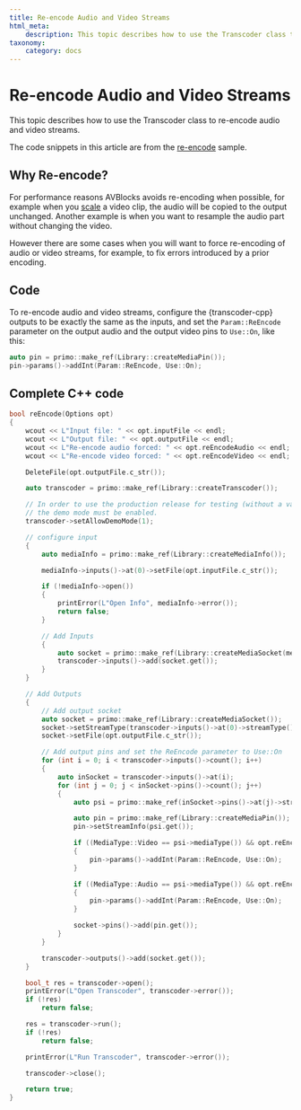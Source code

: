 ```yaml
---
title: Re-encode Audio and Video Streams
html_meta:
    description: This topic describes how to use the Transcoder class to re-encode audio and video streams.
taxonomy:
    category: docs
---
```


# Re-encode Audio and Video Streams

This topic describes how to use the Transcoder class to re-encode audio and video streams.

The code snippets in this article are from the [re-encode](https://github.com/avblocks/avblocks-cpp/tree/main/samples/windows/re-encode) sample.

## Why Re-encode?

For performance reasons AVBlocks avoids re-encoding when possible, for example when you [scale](../working-video/upscale-video/) a video clip, the audio will be copied to the output unchanged. Another example is when you want to resample the audio part without changing the video.

However there are some cases when you will want to force re-encoding of audio or video streams, for example, to fix errors introduced by a prior encoding.          

## Code

To re-encode audio and video streams, configure the {transcoder-cpp}` ` outputs to be exactly the same as the inputs, and set the `Param::ReEncode` parameter on the output audio and the output video pins to `Use::On`, like this:

``` cpp
auto pin = primo::make_ref(Library::createMediaPin());
pin->params()->addInt(Param::ReEncode, Use::On);
```  

## Complete C++ code

``` cpp
bool reEncode(Options opt)
{
    wcout << L"Input file: " << opt.inputFile << endl;
    wcout << L"Output file: " << opt.outputFile << endl;
    wcout << L"Re-encode audio forced: " << opt.reEncodeAudio << endl;
    wcout << L"Re-encode video forced: " << opt.reEncodeVideo << endl;

    DeleteFile(opt.outputFile.c_str());

    auto transcoder = primo::make_ref(Library::createTranscoder());

    // In order to use the production release for testing (without a valid license), 
    // the demo mode must be enabled.
    transcoder->setAllowDemoMode(1);

    // configure input
    {
        auto mediaInfo = primo::make_ref(Library::createMediaInfo());

        mediaInfo->inputs()->at(0)->setFile(opt.inputFile.c_str());

        if (!mediaInfo->open())
        {
            printError(L"Open Info", mediaInfo->error());
            return false;
        }

        // Add Inputs
        {
            auto socket = primo::make_ref(Library::createMediaSocket(mediaInfo.get()));
            transcoder->inputs()->add(socket.get());
        }
    }

    // Add Outputs
    {
        // Add output socket
        auto socket = primo::make_ref(Library::createMediaSocket());
        socket->setStreamType(transcoder->inputs()->at(0)->streamType());
        socket->setFile(opt.outputFile.c_str());

        // Add output pins and set the ReEncode parameter to Use::On
        for (int i = 0; i < transcoder->inputs()->count(); i++)
        {
            auto inSocket = transcoder->inputs()->at(i);
            for (int j = 0; j < inSocket->pins()->count(); j++)
            {
                auto psi = primo::make_ref(inSocket->pins()->at(j)->streamInfo()->clone());

                auto pin = primo::make_ref(Library::createMediaPin());
                pin->setStreamInfo(psi.get());

                if ((MediaType::Video == psi->mediaType()) && opt.reEncodeVideo)
                {
                    pin->params()->addInt(Param::ReEncode, Use::On);
                }

                if ((MediaType::Audio == psi->mediaType()) && opt.reEncodeAudio)
                {
                    pin->params()->addInt(Param::ReEncode, Use::On);
                }

                socket->pins()->add(pin.get());
            }
        }

        transcoder->outputs()->add(socket.get());
    }

    bool_t res = transcoder->open();
    printError(L"Open Transcoder", transcoder->error());
    if (!res)
        return false;

    res = transcoder->run();
    if (!res)
        return false;

    printError(L"Run Transcoder", transcoder->error());

    transcoder->close();

    return true;
}
```

